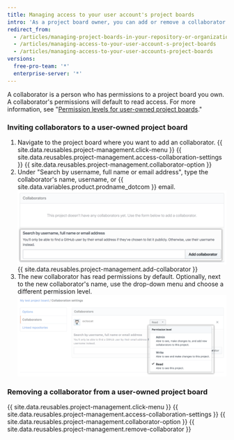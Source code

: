 ```yaml
---
title: Managing access to your user account's project boards
intro: 'As a project board owner, you can add or remove a collaborator and customize their permissions to a project board.'
redirect_from:
  - /articles/managing-project-boards-in-your-repository-or-organization/
  - /articles/managing-access-to-your-user-account-s-project-boards
  - /articles/managing-access-to-your-user-accounts-project-boards
versions:
  free-pro-team: '*'
  enterprise-server: '*'
---
```


A collaborator is a person who has permissions to a project board you own. A collaborator's permissions will default to read access. For more information, see "[Permission levels for user-owned project boards](/articles/permission-levels-for-user-owned-project-boards)."

### Inviting collaborators to a user-owned project board

1. Navigate to the project board where you want to add an collaborator.
{{ site.data.reusables.project-management.click-menu }}
{{ site.data.reusables.project-management.access-collaboration-settings }}
{{ site.data.reusables.project-management.collaborator-option }}
5. Under "Search by username, full name or email address", type the collaborator's name, username, or {{ site.data.variables.product.prodname_dotcom }} email. ![The Collaborators section with the Octocat's username entered in the search field](/assets/images/help/projects/org-project-collaborators-find-name.png)
{{ site.data.reusables.project-management.add-collaborator }}
7. The new collaborator has read permissions by default. Optionally, next to the new collaborator's name, use the drop-down menu and choose a different permission level. ![The Collaborators section with the Permissions drop-down menu selected](/assets/images/help/projects/user-project-collaborators-edit-permissions.png)

### Removing a collaborator from a user-owned project board

{{ site.data.reusables.project-management.click-menu }}
{{ site.data.reusables.project-management.access-collaboration-settings }}
{{ site.data.reusables.project-management.collaborator-option }}
{{ site.data.reusables.project-management.remove-collaborator }}
